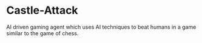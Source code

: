 # Castle-Attack
AI driven gaming agent which uses AI techniques to beat humans in a game similar to the game of chess.
